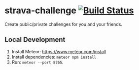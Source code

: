 # strava-challenge [![Build Status](https://travis-ci.org/jmoseley/strava-challenge.svg?branch=master)](https://travis-ci.org/jmoseley/strava-challenge)
Create public/private challenges for you and your friends.

## Local Development

1. Install Meteor: https://www.meteor.com/install
1. Install dependencies: `meteor npm install`
1. Run: `meteor --port 8765`.
